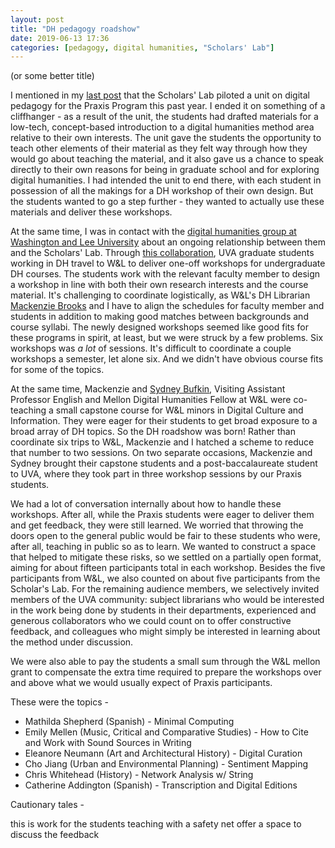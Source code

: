 ```yaml
---
layout: post
title: "DH pedagogy roadshow"
date: 2019-06-13 17:36
categories: [pedagogy, digital humanities, "Scholars' Lab"]
---
```

(or some better title)

I mentioned in my [last post](http://walshbr.com/blog/a-praxis-oriented-introduction-to-digital-pedagogy/) that the Scholars' Lab piloted a unit on digital pedagogy for the Praxis Program this past year. I ended it on something of a cliffhanger - as a result of the unit, the students had drafted materials for a low-tech, concept-based introduction to a digital humanities method area relative to their own interests. The unit gave the students the opportunity to teach other elements of their material as they felt way through how they would go about teaching the material, and it also gave us a chance to speak directly to their own reasons for being in graduate school and for exploring digital humanities. I had intended the unit to end there, with each student in possession of all the makings for a DH workshop of their own design. But the students wanted to go a step further - they wanted to actually use these materials and deliver these workshops.

At the same time, I was in contact with the [digital humanities group at Washington and Lee University](http://digitalhumanities.wlu.edu) about an ongoing relationship between them and the Scholars' Lab. Through [this collaboration](https://github.com/wludh/research-one-collab/blob/master/wlu-faculty.md), UVA graduate students working in DH travel to W&L to deliver one-off workshops for undergraduate DH courses. The students work with the relevant faculty member to design a workshop in line with both their own research interests and the course material. It's challenging to coordinate logistically, as W&L's DH Librarian [Mackenzie Brooks](https://mackenziekbrooks.info) and I have to align the schedules for faculty member and students in addition to making good matches between backgrounds and course syllabi. The newly designed workshops seemed like good fits for these programs in spirit, at least, but we were struck by a few problems. Six workshops was *a lot* of sessions. It's difficult to coordinate a couple workshops a semester, let alone six. And we didn't have obvious course fits for some of the topics.

At the same time, Mackenzie and [Sydney Bufkin](https://www.sydneybufkin.com/), Visiting Assistant Professor English and Mellon Digital Humanities Fellow at W&L were co-teaching a small capstone course for W&L minors in Digital Culture and Information. They were eager for their students to get broad exposure to a broad array of DH topics. So the DH roadshow was born! Rather than coordinate six trips to W&L, Mackenzie and I hatched a scheme to reduce that number to two sessions. On two separate occasions, Mackenzie and Sydney brought their capstone students and a post-baccalaureate student to UVA, where they took part in three workshop sessions by our Praxis students.

We had a lot of conversation internally about how to handle these workshops. After all, while the Praxis students were eager to deliver them and get feedback, they were still learned. We worried that throwing the doors open to the general public would be fair to these students who were, after all, teaching in public so as to learn. We wanted to construct a space that helped to mitigate these risks, so we settled on a partially open format, aiming for about fifteen participants total in each workshop. Besides the five participants from W&L, we also counted on about five participants from the Scholar's Lab. For the remaining audience members, we selectively invited members of the UVA community: subject librarians who would be interested in the work being done by students in their departments, experienced and generous collaborators who we could count on to offer constructive feedback, and colleagues who might simply be interested in learning about the method under discussion.

We were also able to pay the students a small sum through the W&L mellon grant to compensate the extra time required to prepare the workshops over and above what we would usually expect of Praxis participants.

These were the topics -

* Mathilda Shepherd (Spanish) - Minimal Computing
* Emily Mellen (Music, Critical and Comparative Studies) - How to Cite and Work with Sound Sources in Writing
* Eleanore Neumann (Art and Architectural History) - Digital Curation
* Cho Jiang (Urban and Environmental Planning) - Sentiment Mapping
* Chris Whitehead (History) - Network Analysis w/ String
* Catherine Addington (Spanish) - Transcription and Digital Editions

Cautionary tales -

this is work for the students
teaching with a safety net
offer a space to discuss the feedback
